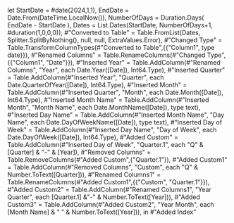 let
    StartDate = #date(2024,1,1),
    EndDate = Date.From(DateTime.LocalNow()),
    NumberOfDays = Duration.Days( EndDate - StartDate ),
    Dates = List.Dates(StartDate, NumberOfDays+1, #duration(1,0,0,0)),
    #"Converted to Table" = Table.FromList(Dates, Splitter.SplitByNothing(), null, null, ExtraValues.Error),
    #"Changed Type" = Table.TransformColumnTypes(#"Converted to Table",{{"Column1", type date}}),
    #"Renamed Columns" = Table.RenameColumns(#"Changed Type",{{"Column1", "Date"}}),
    #"Inserted Year" = Table.AddColumn(#"Renamed Columns", "Year", each Date.Year([Date]), Int64.Type),
    #"Inserted Quarter" = Table.AddColumn(#"Inserted Year", "Quarter", each Date.QuarterOfYear([Date]), Int64.Type),
    #"Inserted Month" = Table.AddColumn(#"Inserted Quarter", "Month", each Date.Month([Date]), Int64.Type),
    #"Inserted Month Name" = Table.AddColumn(#"Inserted Month", "Month Name", each Date.MonthName([Date]), type text),
    #"Inserted Day Name" = Table.AddColumn(#"Inserted Month Name", "Day Name", each Date.DayOfWeekName([Date]), type text),
    #"Inserted Day of Week" = Table.AddColumn(#"Inserted Day Name", "Day of Week", each Date.DayOfWeek([Date]), Int64.Type),
    #"Added Custom" = Table.AddColumn(#"Inserted Day of Week", "Quarter.1", each "Q" & [Quarter] & "-" & [Year]),
    #"Removed Columns" = Table.RemoveColumns(#"Added Custom",{"Quarter.1"}),
    #"Added Custom1" = Table.AddColumn(#"Removed Columns", "Custom", each "Q" & Number.ToText([Quarter])),
    #"Renamed Columns1" = Table.RenameColumns(#"Added Custom1",{{"Custom", "Quarter.1"}}),
    #"Added Custom2" = Table.AddColumn(#"Renamed Columns1", "Year Quarter", each [Quarter.1] &"-" & Number.ToText([Year])),
    #"Added Custom3" = Table.AddColumn(#"Added Custom2", "Year Month", each [Month Name] & " " & Number.ToText([Year])),
in
    #"Added Index"
